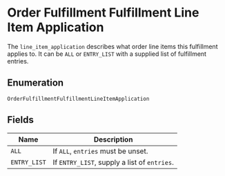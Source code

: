 <!-- Optimized: 2025-10-06 -->
<!-- RPM: 1.6.2.1.1.6.2.1_order-fulfillment-fulfillment-line-item-application_20251006 -->
<!-- Session: E2E RPM DNA Application -->
<!-- AOM: RND (Reggie & Dro) -->
<!-- COI: TECHNOLOGY -->
<!-- RPM: HIGH -->
<!-- ACTION: BUILD -->


# Order Fulfillment Fulfillment Line Item Application

The `line_item_application` describes what order line items this fulfillment applies
to. It can be `ALL` or `ENTRY_LIST` with a supplied list of fulfillment entries.

## Enumeration

`OrderFulfillmentFulfillmentLineItemApplication`

## Fields

| Name | Description |
|  --- | --- |
| `ALL` | If `ALL`, `entries` must be unset. |
| `ENTRY_LIST` | If `ENTRY_LIST`, supply a list of `entries`. |
